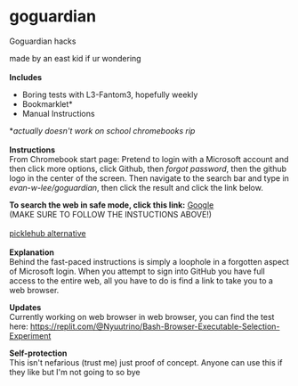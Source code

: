 # goguardian
Goguardian hacks

made by an east kid if ur wondering<br/><br/>
<b>Includes</b>
* Boring tests with L3-Fantom3, hopefully weekly
* Bookmarklet*
* Manual Instructions

**actually doesn't work on school chromebooks rip*
<br/><br/>
<b>Instructions</b><br/>
From Chromebook start page: Pretend to login with a Microsoft account and then click more options, click Github, then *forgot password*, then the github logo in the center of the screen. Then navigate to the search bar and type in *evan-w-lee/goguardian*, then click the result and click the link below.

<b>To search the web in safe mode, click this link:</b>
<a href="https://google.com">Google</a><br/>
(MAKE SURE TO FOLLOW THE INSTUCTIONS ABOVE!)<br/><br/>
<a href="https://picklehub.com">picklehub alternative</a><br/>
<br/>
<b>Explanation</b><br/>
Behind the fast-paced instructions is simply a loophole in a forgotten aspect of Microsoft login. When you attempt to sign into GitHub you have full access to the entire web, all you have to do is find a link to take you to a web browser.

<b>Updates</b><br/>
Currently working on web browser in web browser, you can find the test here:
<a href="https://replit.com/@Nyuutrino/Bash-Browser-Executable-Selection-Experiment">https://replit.com/@Nyuutrino/Bash-Browser-Executable-Selection-Experiment</a>

<b>Self-protection</b><br/>
This isn't nefarious (trust me) just proof of concept. Anyone can use this if they like but I'm not going to so bye
